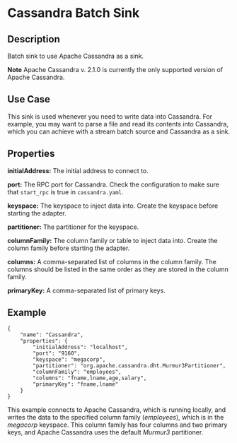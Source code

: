 # Cassandra Batch Sink

Description
-----------
Batch sink to use Apache Cassandra as a sink.

**Note** Apache Cassandra v. 2.1.0 is currently the only supported version of Apache Cassandra.

Use Case
--------
This sink is used whenever you need to write data into Cassandra.
For example, you may want to parse a file and read its contents into Cassandra,
which you can achieve with a stream batch source and Cassandra as a sink.

Properties
----------
**initialAddress:** The initial address to connect to.

**port:** The RPC port for Cassandra.
Check the configuration to make sure that ``start_rpc`` is true in ``cassandra.yaml``.

**keyspace:** The keyspace to inject data into.
Create the keyspace before starting the adapter.

**partitioner:** The partitioner for the keyspace.

**columnFamily:** The column family or table to inject data into.
Create the column family before starting the adapter.

**columns:** A comma-separated list of columns in the column family.
The columns should be listed in the same order as they are stored in the column family.

**primaryKey:** A comma-separated list of primary keys.

Example
-------

    {
        "name": "Cassandra",
        "properties": {
            "initialAddress": "localhost",
            "port": "9160",
            "keyspace": "megacorp",
            "partitioner": "org.apache.cassandra.dht.Murmur3Partitioner",
            "columnFamily": "employees",
            "columns": "fname,lname,age,salary",
            "primaryKey": "fname,lname"
        }
    }

This example connects to Apache Cassandra, which is running locally, and writes the data to
the specified column family (*employees*), which is in the *megacorp* keyspace.
This column family has four columns and two primary keys, and Apache Cassandra
uses the default *Murmur3* partitioner.
